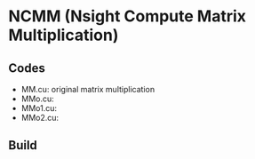# NCMM (Nsight Compute Matrix Multiplication)

## Codes

- MM.cu: original matrix multiplication
- MMo.cu:
- MMo1.cu:
- MMo2.cu:

## Build
